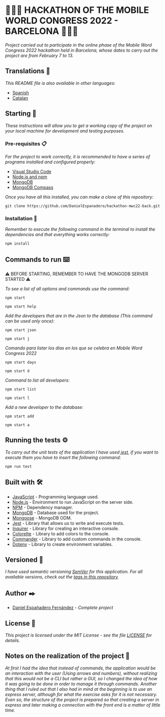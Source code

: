 # 🧑🏻‍💻 HACKATHON OF THE MOBILE WORLD CONGRESS 2022 - BARCELONA 🧑🏻‍💻

_Project carried out to participate in the online phase of the Mobile Word Congress 2022 hackathon held in Barcelona, whose dates to carry out the project are from February 7 to 13._

## Translations 💬
_This README file is also available in other languages:_
- [Spanish](https://github.com/DanielEspanadero/hackathon-mwc22-back/blob/develop/docs/README-es.md)
- [Catalan](https://github.com/DanielEspanadero/hackathon-mwc22-back/blob/develop/docs/README-cat.md)

## Starting 🚀
_These instructions will allow you to get a working copy of the project on your local machine for development and testing purposes._

### Pre-requisites 📋
_For the project to work correctly, it is recommended to have a series of programs installed and configured properly:_
- [Visual Studio Code](https://code.visualstudio.com/download)
- [Node.js and npm](https://nodejs.org/es/)
- [MongoDB](https://docs.mongodb.com/manual/installation/)
- [MongoDB Compass](https://www.mongodb.com/products/compass)

_Once you have all this installed, you can make a clone of this repository:_
```
git clone https://github.com/DanielEspanadero/hackathon-mwc22-back.git
```

### Installation 🔧
_Remember to execute the following command in the terminal to install the dependencies and that everything works correctly:_
```
npm install
```

## Commands to run ⌨️

⚠️ BEFORE STARTING, REMEMBER TO HAVE THE MONGODB SERVER STARTED ⚠️

_To see a list of all options and commands use the command:_
```
npm start
```
```
npm start help
```
_Add the developers that are in the Json to the database (This command can be used only once):_
```
npm start json
```
```
npm start j
```
_Comando para listar los dias en los que se celebra en Mobile Word Congress 2022_
```
npm start days
```
```
npm start d
```
_Command to list all developers:_
```
npm start list
```
```
npm start l
```
_Add a new developer to the database:_
```
npm start add
```
```
npm start a
```

## Running the tests ⚙️
_To carry out the unit tests of the application I have used [jest](https://github.com/facebook/jest), if you want to execute them you have to insert the following command:_
```
npm run test
```

## Built with 🛠️
* [JavaScript](https://developer.mozilla.org/es/docs/Web/JavaScript) - Programming language used.
* [Node.js](https://nodejs.org/es/docs/) - Environment to run JavaScript on the server side.
* [NPM](https://www.npmjs.com/) - Dependency manager.
* [MongoDB](https://docs.mongodb.com/) - Database used for the project.
* [Mongoose](https://mongoosejs.com/docs/guide.html) - MongoDB ODM.
* [Jest](https://jestjs.io/docs/getting-started) - Library that allows us to write and execute tests.
* [Inquirer](https://github.com/SBoudrias/Inquirer.js) - Library for creating an interactive console.
* [Colorette](https://github.com/jorgebucaran/colorette) - Library to add colors to the console.
* [Commander](https://www.npmjs.com/package/commander) - Library to add custom commands in the console.
* [Dotenv](https://www.npmjs.com/package/dotenv) - Library to create environment variables.

## Versioned 📌
_I have used semantic versioning [SemVer](http://semver.org/) for this application. For all available versions, check out the [tags in this repository](https://github.com/DanielEspanadero/hackathon-mwc22-back/tags)._

## Author ✒️
* [Daniel Españadero Fernández](https://github.com/DanielEspanadero) - *Complete project*

## License 📄
_This project is licensed under the MIT License - see the file [LICENSE](https://github.com/DanielEspanadero/hackathon-mwc22-back/blob/develop/LICENSE) for details._


## Notes on the realization of the project 📝

_At first I had the idea that instead of commands, the application would be an interaction with the user (Using arrows and numbers), without realizing that this would not be a CLI but rather a GUI, so I changed the idea of how it was going to be done in order to manage it through commands. Another thing that I ruled out that I also had in mind at the beginning is to use an express server, although for what the exercise asks for it is not necessary. Even so, the structure of the project is prepared so that creating a server in express and later making a connection with the front end is a matter of little time._
